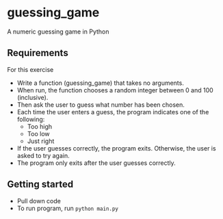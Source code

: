 # guessing_game
A numeric guessing game in Python

## Requirements
For this exercise

- Write a function (guessing_game) that takes no arguments.
- When run, the function chooses a random integer between 0 and 100 (inclusive).
- Then ask the user to guess what number has been chosen.
- Each time the user enters a guess, the program indicates one of the following:
    - Too high
    - Too low
    - Just right
- If the user guesses correctly, the program exits. Otherwise, the user is asked to try again.
- The program only exits after the user guesses correctly.

## Getting started
- Pull down code
- To run program, run `python main.py`